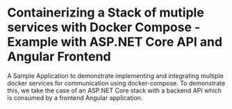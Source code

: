 # Containerizing a Stack of mutiple services with Docker Compose - Example with ASP.NET Core API and Angular Frontend

A Sample Application to demonstrate implementing and integrating multiple docker services for communication using docker-compose. To demonstrate this, we take the case of an ASP.NET Core stack with a backend API which is consumed by a frontend Angular application.